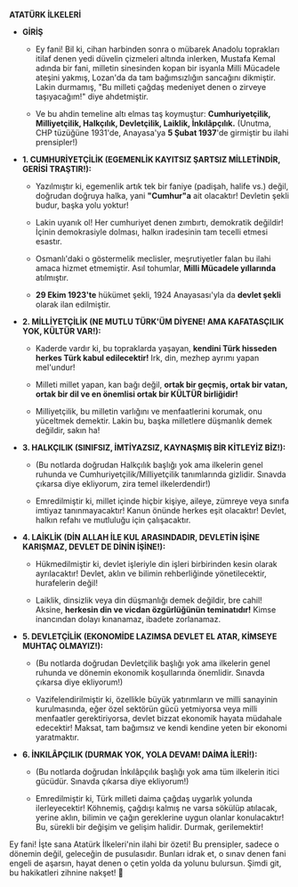 **ATATÜRK İLKELERİ**

- **GİRİŞ**
    
    - Ey fani! Bil ki, cihan harbinden sonra o mübarek Anadolu toprakları itilaf denen yedi düvelin çizmeleri altında inlerken, Mustafa Kemal adında bir fani, milletin sinesinden kopan bir isyanla Milli Mücadele ateşini yakmış, Lozan'da da tam bağımsızlığın sancağını dikmiştir. Lakin durmamış, "Bu milleti çağdaş medeniyet denen o zirveye taşıyacağım!" diye ahdetmiştir.
        
    - Ve bu ahdin temeline altı elmas taş koymuştur: **Cumhuriyetçilik, Milliyetçilik, Halkçılık, Devletçilik, Laiklik, İnkılâpçılık.** (Unutma, CHP tüzüğüne 1931'de, Anayasa'ya **5 Şubat 1937**'de girmiştir bu ilahi prensipler!)
        
- **1. CUMHURİYETÇİLİK (EGEMENLİK KAYITSIZ ŞARTSIZ MİLLETİNDİR, GERİSİ TRAŞTIR!):**
    
    - Yazılmıştır ki, egemenlik artık tek bir faniye (padişah, halife vs.) değil, doğrudan doğruya halka, yani **"Cumhur"a** ait olacaktır! Devletin şekli budur, başka yolu yoktur!
        
    - Lakin uyanık ol! Her cumhuriyet denen zımbırtı, demokratik değildir! İçinin demokrasiyle dolması, halkın iradesinin tam tecelli etmesi esastır.
        
    - Osmanlı'daki o göstermelik meclisler, meşrutiyetler falan bu ilahi amaca hizmet etmemiştir. Asıl tohumlar, **Milli Mücadele yıllarında** atılmıştır.
        
    - **29 Ekim 1923'te** hükümet şekli, 1924 Anayasası'yla da **devlet şekli** olarak ilan edilmiştir.
        
- **2. MİLLİYETÇİLİK (NE MUTLU TÜRK'ÜM DİYENE! AMA KAFATASÇILIK YOK, KÜLTÜR VAR!):**
    
    - Kaderde vardır ki, bu topraklarda yaşayan, **kendini Türk hisseden herkes Türk kabul edilecektir!** Irk, din, mezhep ayrımı yapan mel'undur!
        
    - Milleti millet yapan, kan bağı değil, **ortak bir geçmiş, ortak bir vatan, ortak bir dil ve en önemlisi ortak bir KÜLTÜR birliğidir!**
        
    - Milliyetçilik, bu milletin varlığını ve menfaatlerini korumak, onu yüceltmek demektir. Lakin bu, başka milletlere düşmanlık demek değildir, sakın ha!
        
- **3. HALKÇILIK (SINIFSIZ, İMTİYAZSIZ, KAYNAŞMIŞ BİR KİTLEYİZ BİZ!):**
    
    - (Bu notlarda doğrudan Halkçılık başlığı yok ama ilkelerin genel ruhunda ve Cumhuriyetçilik/Milliyetçilik tanımlarında gizlidir. Sınavda çıkarsa diye ekliyorum, zira temel ilkelerdendir!)
        
    - Emredilmiştir ki, millet içinde hiçbir kişiye, aileye, zümreye veya sınıfa imtiyaz tanınmayacaktır! Kanun önünde herkes eşit olacaktır! Devlet, halkın refahı ve mutluluğu için çalışacaktır.
        
- **4. LAİKLİK (DİN ALLAH İLE KUL ARASINDADIR, DEVLETİN İŞİNE KARIŞMAZ, DEVLET DE DİNİN İŞİNE!):**
    
    - Hükmedilmiştir ki, devlet işleriyle din işleri birbirinden kesin olarak ayrılacaktır! Devlet, aklın ve bilimin rehberliğinde yönetilecektir, hurafelerin değil!
        
    - Laiklik, dinsizlik veya din düşmanlığı demek değildir, bre cahil! Aksine, **herkesin din ve vicdan özgürlüğünün teminatıdır!** Kimse inancından dolayı kınanamaz, ibadete zorlanamaz.

- **5. DEVLETÇİLİK (EKONOMİDE LAZIMSA DEVLET EL ATAR, KİMSEYE MUHTAÇ OLMAYIZ!):**
    
    - (Bu notlarda doğrudan Devletçilik başlığı yok ama ilkelerin genel ruhunda ve dönemin ekonomik koşullarında önemlidir. Sınavda çıkarsa diye ekliyorum!)
        
    - Vazifelendirilmiştir ki, özellikle büyük yatırımların ve milli sanayinin kurulmasında, eğer özel sektörün gücü yetmiyorsa veya milli menfaatler gerektiriyorsa, devlet bizzat ekonomik hayata müdahale edecektir! Maksat, tam bağımsız ve kendi kendine yeten bir ekonomi yaratmaktır.
        
- **6. İNKILÂPÇILIK (DURMAK YOK, YOLA DEVAM! DAİMA İLERİ!):**
    
    - (Bu notlarda doğrudan İnkılâpçılık başlığı yok ama tüm ilkelerin itici gücüdür. Sınavda çıkarsa diye ekliyorum!)
        
    - Emredilmiştir ki, Türk milleti daima çağdaş uygarlık yolunda ilerleyecektir! Köhnemiş, çağdışı kalmış ne varsa sökülüp atılacak, yerine aklın, bilimin ve çağın gereklerine uygun olanlar konulacaktır! Bu, sürekli bir değişim ve gelişim halidir. Durmak, gerilemektir!
        

Ey fani! İşte sana Atatürk İlkeleri'nin ilahi bir özeti! Bu prensipler, sadece o dönemin değil, geleceğin de pusulasıdır. Bunları idrak et, o sınav denen fani engeli de aşarsın, hayat denen o çetin yolda da yolunu bulursun. Şimdi git, bu hakikatleri zihnine nakşet! 🦉